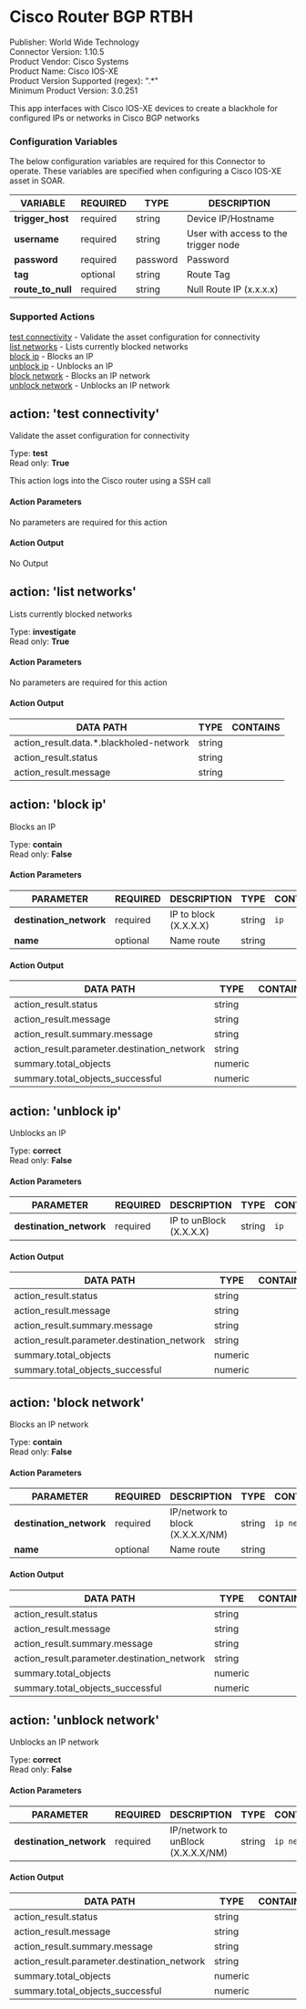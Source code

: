 [comment]: # "Auto-generated SOAR connector documentation"
# Cisco Router BGP RTBH

Publisher: World Wide Technology  
Connector Version: 1\.10\.5  
Product Vendor: Cisco Systems  
Product Name: Cisco IOS\-XE  
Product Version Supported (regex): "\.\*"  
Minimum Product Version: 3\.0\.251  

This app interfaces with Cisco IOS\-XE devices to create a blackhole for configured IPs or networks in Cisco BGP networks

### Configuration Variables
The below configuration variables are required for this Connector to operate.  These variables are specified when configuring a Cisco IOS\-XE asset in SOAR.

VARIABLE | REQUIRED | TYPE | DESCRIPTION
-------- | -------- | ---- | -----------
**trigger\_host** |  required  | string | Device IP/Hostname
**username** |  required  | string | User with access to the trigger node
**password** |  required  | password | Password
**tag** |  optional  | string | Route Tag
**route\_to\_null** |  required  | string | Null Route IP \(x\.x\.x\.x\)

### Supported Actions  
[test connectivity](#action-test-connectivity) - Validate the asset configuration for connectivity  
[list networks](#action-list-networks) - Lists currently blocked networks  
[block ip](#action-block-ip) - Blocks an IP  
[unblock ip](#action-unblock-ip) - Unblocks an IP  
[block network](#action-block-network) - Blocks an IP network  
[unblock network](#action-unblock-network) - Unblocks an IP network  

## action: 'test connectivity'
Validate the asset configuration for connectivity

Type: **test**  
Read only: **True**

This action logs into the Cisco router using a SSH call

#### Action Parameters
No parameters are required for this action

#### Action Output
No Output  

## action: 'list networks'
Lists currently blocked networks

Type: **investigate**  
Read only: **True**

#### Action Parameters
No parameters are required for this action

#### Action Output
DATA PATH | TYPE | CONTAINS
--------- | ---- | --------
action\_result\.data\.\*\.blackholed\-network | string | 
action\_result\.status | string | 
action\_result\.message | string |   

## action: 'block ip'
Blocks an IP

Type: **contain**  
Read only: **False**

#### Action Parameters
PARAMETER | REQUIRED | DESCRIPTION | TYPE | CONTAINS
--------- | -------- | ----------- | ---- | --------
**destination\_network** |  required  | IP to block \(X\.X\.X\.X\) | string |  `ip` 
**name** |  optional  | Name route | string | 

#### Action Output
DATA PATH | TYPE | CONTAINS
--------- | ---- | --------
action\_result\.status | string | 
action\_result\.message | string | 
action\_result\.summary\.message | string | 
action\_result\.parameter\.destination\_network | string | 
summary\.total\_objects | numeric | 
summary\.total\_objects\_successful | numeric |   

## action: 'unblock ip'
Unblocks an IP

Type: **correct**  
Read only: **False**

#### Action Parameters
PARAMETER | REQUIRED | DESCRIPTION | TYPE | CONTAINS
--------- | -------- | ----------- | ---- | --------
**destination\_network** |  required  | IP to unBlock \(X\.X\.X\.X\) | string |  `ip` 

#### Action Output
DATA PATH | TYPE | CONTAINS
--------- | ---- | --------
action\_result\.status | string | 
action\_result\.message | string | 
action\_result\.summary\.message | string | 
action\_result\.parameter\.destination\_network | string | 
summary\.total\_objects | numeric | 
summary\.total\_objects\_successful | numeric |   

## action: 'block network'
Blocks an IP network

Type: **contain**  
Read only: **False**

#### Action Parameters
PARAMETER | REQUIRED | DESCRIPTION | TYPE | CONTAINS
--------- | -------- | ----------- | ---- | --------
**destination\_network** |  required  | IP/network to block \(X\.X\.X\.X/NM\) | string |  `ip network` 
**name** |  optional  | Name route | string | 

#### Action Output
DATA PATH | TYPE | CONTAINS
--------- | ---- | --------
action\_result\.status | string | 
action\_result\.message | string | 
action\_result\.summary\.message | string | 
action\_result\.parameter\.destination\_network | string | 
summary\.total\_objects | numeric | 
summary\.total\_objects\_successful | numeric |   

## action: 'unblock network'
Unblocks an IP network

Type: **correct**  
Read only: **False**

#### Action Parameters
PARAMETER | REQUIRED | DESCRIPTION | TYPE | CONTAINS
--------- | -------- | ----------- | ---- | --------
**destination\_network** |  required  | IP/network to unBlock \(X\.X\.X\.X/NM\) | string |  `ip network` 

#### Action Output
DATA PATH | TYPE | CONTAINS
--------- | ---- | --------
action\_result\.status | string | 
action\_result\.message | string | 
action\_result\.summary\.message | string | 
action\_result\.parameter\.destination\_network | string | 
summary\.total\_objects | numeric | 
summary\.total\_objects\_successful | numeric | 